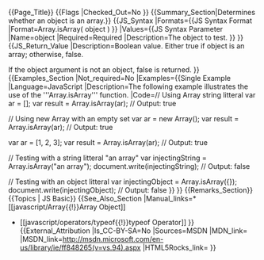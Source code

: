 {{Page_Title}}
{{Flags
|Checked_Out=No
}}
{{Summary_Section|Determines whether an object is an array.}}
{{JS_Syntax
|Formats={{JS Syntax Format
|Format=Array.isArray( object )
}}
|Values={{JS Syntax Parameter
|Name=object
|Required=Required
|Description=The object to test.
}}
}}
{{JS_Return_Value
|Description=Boolean value. Either true if object is an array; otherwise, false. 

If the object argument is not an object, false is returned.
}}
{{Examples_Section
|Not_required=No
|Examples={{Single Example
|Language=JavaScript
|Description=The following example illustrates the use of the '''Array.isArray''' function.
|Code=// Using Array string litteral
var ar = []; 
 var result = Array.isArray(ar);
 // Output: true
 
// Using new Array with an empty set
 var ar = new Array(); 
 var result = Array.isArray(ar);
 // Output: true
 
 var ar = [1, 2, 3];
 var result = Array.isArray(ar);
 // Output: true
 
// Testing with a string litteral "an array"
 var injectingString = Array.isArray("an array");
 document.write(injectingString);
 // Output: false
 
// Testing with an object litteral
 var injectingObject = Array.isArray({});
 document.write(injectingObject);
 // Output: false
}}
}}
{{Remarks_Section}}
{{Topics | JS Basic}}
{{See_Also_Section
|Manual_links=* [[javascript/Array{{!}}Array Object]]
* [[javascript/operators/typeof{{!}}typeof Operator]]
}}
{{External_Attribution
|Is_CC-BY-SA=No
|Sources=MSDN
|MDN_link=
|MSDN_link=http://msdn.microsoft.com/en-us/library/ie/ff848265(v=vs.94).aspx
|HTML5Rocks_link=
}}
